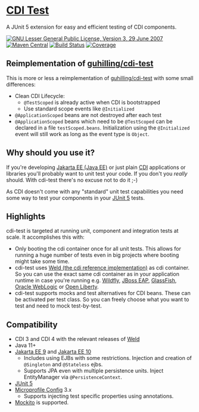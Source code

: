 # [CDI Test](https://jonasrutishauser.github.io/cdi-test/)

A JUnit 5 extension for easy and efficient testing of CDI components.

[![GNU Lesser General Public License, Version 3, 29 June 2007](https://img.shields.io/github/license/jonasrutishauser/cdi-test.svg?label=License)](http://www.gnu.org/licenses/lgpl-3.0.txt)
[![Maven Central](https://img.shields.io/maven-central/v/com.github.jonasrutishauser/cdi-test-api.svg?label=Maven%20Central)](http://search.maven.org/#search%7Cga%7C1%7Cg%3A%22com.github.jonasrutishauser%22%20a%3A%22cdi-test-api%22)
[![Build Status](https://img.shields.io/github/actions/workflow/status/jonasrutishauser/cdi-test/ci.yml.svg?label=Build)](https://github.com/jonasrutishauser/cdi-test/actions)
[![Coverage](https://img.shields.io/codecov/c/gh/jonasrutishauser/cdi-test/master.svg?label=Coverage)](https://codecov.io/gh/jonasrutishauser/cdi-test)

## Reimplementation of [guhilling/cdi-test](https://github.com/guhilling/cdi-test/)
This is more or less a reimplementation of [guhilling/cdi-test](https://github.com/guhilling/cdi-test/) with some small differences:

- Clean CDI Lifecycle:
    - `@TestScoped` is already active when CDI is bootstrapped
    - Use standard scope events like `@Initialized`
- `@ApplicationScoped` beans are not destroyed after each test
- `@ApplicationScoped` beans which need to be `@TestScoped` can be declared in a file `testScoped.beans`.
  Initialization using the `@Initialized` event will still work as long as the event type is `Object`.

## Why should you use it?

If you're developing  [Jakarta EE (Java EE)](https://jakarta.ee) or just plain [CDI](http://weld.cdi-spec.org)
applications or libraries you'll probably want to unit test your code. If you don't you _really_ should.
With cdi-test there's no excuse not to do it ;-)

As CDI doesn't come with any "standard" unit test capabilities you need some way to test your components in your
[JUnit 5](https://junit.org/junit5/) tests.

## Highlights

cdi-test is targeted at running unit, component and integration tests at scale. It accomplishes this with:
- Only booting the cdi container once for all unit tests. This allows for running a huge number of tests even 
  in big projects where booting might take some time.
- cdi-test uses [Weld (the cdi reference implementation)](http://weld.cdi-spec.org) as cdi container. So you can 
  use the exact same cdi container as in your application runtime in case you're running e.g.
  [Wildfly](https://www.wildfly.org),
  [JBoss EAP](https://www.redhat.com/en/technologies/jboss-middleware/application-platform),
  [GlassFish](https://javaee.github.io/glassfish/),
  [Oracle WebLogic](https://www.oracle.com/middleware/technologies/weblogic.html) or
  [Open Liberty](https://openliberty.io/).
- cdi-test supports mocks and test alternatives for CDI beans. These can be activated per test class. So you can 
  freely choose what you want to test and need to mock test-by-test.

## Compatibility

- CDI 3 and CDI 4 with the relevant releases of [Weld](http://weld.cdi-spec.org)
- Java 11+
- [Jakarta EE 9](https://jakarta.ee/release/9/)
  and [Jakarta EE 10](https://jakarta.ee/release/10/)
  - Includes using EJBs with some restrictions. Injection and creation of ``@Singleton`` and ``@Stateless`` ejbs.
  - Supports JPA even with multiple persistence units. Inject EntityManager via ``@PersistenceContext``.
- [JUnit 5](https://junit.org/junit5/)
- [Microprofile Config](https://github.com/eclipse/microprofile-config) 3.x
  - Supports injecting test specific properties using annotations.
- [Mockito](https://site.mockito.org) is supported.
